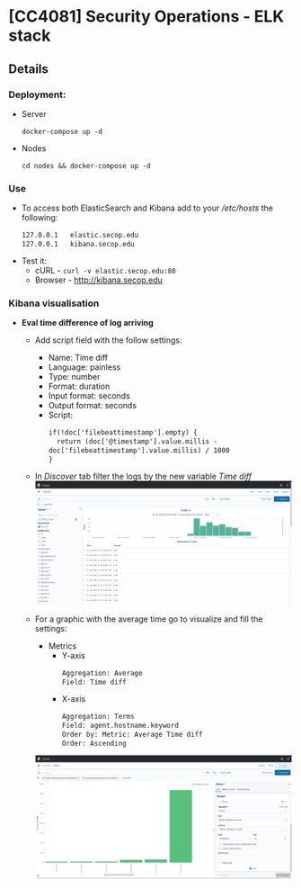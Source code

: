 # [CC4081] Security Operations - ELK stack

## Details

### Deployment:
  * Server
    ```shell
    docker-compose up -d
    ```
  * Nodes
    ```shell
    cd nodes && docker-compose up -d 
    ```

### Use  
  * To access both ElasticSearch and Kibana add to your */etc/hosts* the following:
    ```shell
    127.0.0.1	elastic.secop.edu
    127.0.0.1	kibana.secop.edu
    ```
  * Test it:
      * cURL - `curl -v elastic.secop.edu:80`
      * Browser - <http://kibana.secop.edu>
  
### Kibana visualisation
  * **Eval time difference of log arriving**
    * Add script field with the follow settings:
      * Name: Time diff
      * Language: painless
      * Type: number
      * Format: duration
      * Input format: seconds
      * Output format: seconds
      * Script:
          ```
          if(!doc['filebeattimestamp'].empty) { 
            return (doc['@timestamp'].value.millis - doc['filebeattimestamp'].value.millis) / 1000
          }
          ```
    * In *Discover* tab filter the logs by the new variable *Time diff*
      ![time diff](./imgs/time%20diff%20example.png)

    * For a graphic with the average time go to visualize and fill the settings:
        * Metrics
            * Y-axis
              ```shell
              Aggregation: Average
              Field: Time diff
              ```
            * X-axis
                ```shell
                Aggregation: Terms
                Field: agent.hostname.keyword
                Order by: Metric: Average Time diff
                Order: Ascending
                ```
        ![graphic](./imgs/graph.png)
